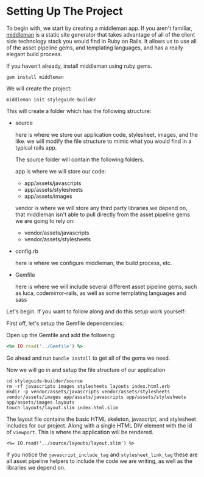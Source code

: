 # Setting Up The Project

To begin with, we start by creating a middleman app.  If you aren't familiar, [middleman](http://middlemanapp.com) is a static site generator that takes advantage of all of the client side technology stack you would find in Ruby on Rails.  It allows us to use all of the asset pipeline gems, and templating languages, and has a really elegant build process.

If you haven't already, install middleman using ruby gems.

```
gem install middleman
```

We will create the project:

```
middleman init styleguide-builder
```

This will create a folder which has the following structure:

- source

  here is where we store our application code, stylesheet, images, and the like.  we will modify the file structure to mimic what you would find in a typical rails app.

  The source folder will contain the following folders.

  app is where we will store our code:

  - app/assets/javascripts
  - app/assets/stylesheets
  - app/assets/images

  vendor is where we will store any third party libraries we depend on, that middleman isn't able to pull directly from the asset pipeline gems we are going to rely on:

  - vendor/assets/javascripts
  - vendor/assets/stylesheets

- config.rb

  here is where we configure middleman, the build process, etc.

- Gemfile

  here is where we will include several different asset pipeline gems, such as luca, codemirror-rails, as well as some templating languages and sass


Let's begin.  If you want to follow along and do this setup work yourself:

First off, let's setup the Gemfile dependencies:

Open up the Gemfile and add the following:

```ruby
<%= IO.read('../Gemfile') %>
```

Go ahead and run `bundle install` to get all of the gems we need.


Now we will go in and setup the file structure of our application
```
cd styleguide-builder/source
rm -rf javascripts images stylesheets layouts index.html.erb
mkdir -p vendor/assets/javascripts vendor/assets/stylesheets vendor/assets/images app/assets/javascripts app/assets/stylesheets app/assets/images layouts
touch layouts/layout.slim index.html.slim
```

The layout file contains the basic HTML skeleton, javascript, and stylesheet includes for our project.  Along with a single HTML DIV element with the id of `viewport`.  This is where the application will be rendered.

```slim
<%= IO.read('../source/layouts/layout.slim') %>
```

If you notice the `javascript_include_tag` and `stylesheet_link_tag` these are all asset pipeline helpers to include the code we are writing, as well as the libraries we depend on.

